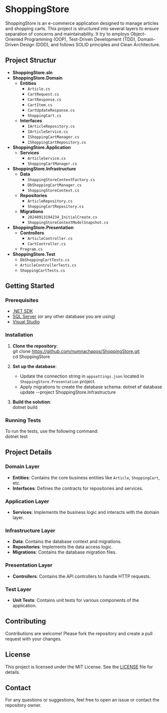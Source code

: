 # ShoppingStore

ShoppingStore is an e-commerce application designed to manage articles and shopping carts. This project is structured into several layers to ensure separation of concerns and maintainability. It try to employs Object-Oriented Programming (OOP), Test-Driven Development (TDD), Domain-Driven Design (DDD), and follows SOLID principles and Clean Architecture.

## Project Structur

- **ShoppingStore.sln**
- **ShoppingStore.Domain**
  - **Entities**
    - `Article.cs`
    - `CartRequest.cs`
    - `CartResponse.cs`
    - `CartItem.cs`
    - `CartUpdateResponse.cs`
    - `ShoppingCart.cs`
  - **Interfaces**
    - `IArticleRepository.cs`
    - `IArticleService.cs`
    - `IShoppingCartManager.cs`
    - `IShoppingCartRepository.cs`
- **ShoppingStore.Application**
  - **Services**
    - `ArticleService.cs`
    - `ShoppingCartManager.cs`
- **ShoppingStore.Infrastructure**
  - **Data**
    - `ShoppingStoreContextFactory.cs`
    - `DbShoppingCartManager.cs`
    - `ShoppingStoreContext.cs`
  - **Repositories**
    - `ArticleRepository.cs`
    - `ShoppingCartRepository.cs`
  - **Migrations**
    - `20240913194234_InitialCreate.cs`
    - `ShoppingStoreContextModelSnapshot.cs`
- **ShoppingStore.Presentation**
  - **Controllers**
    - `ArticleController.cs`
    - `CartController.cs`
  - `Program.cs`
- **ShoppingStore.Test**
  - `DbShoppingCartTests.cs`
  - `ArticleControllerTests.cs`
  - `ShoppingCartTests.cs`

## Getting Started

### Prerequisites

- [.NET SDK](https://dotnet.microsoft.com/download)
- [SQL Server](https://www.microsoft.com/en-us/sql-server/sql-server-downloads) (or any other database you are using)
- [Visual Studio](https://visualstudio.microsoft.com/)

### Installation

1. **Clone the repository**:  
   git clone https://github.com/numnachapos/ShoppingStore.git  
   cd ShoppingStore

2. **Set up the database**:
    - Update the connection string in `appsettings.json` located in `ShoppingStore.Presentation` project.
    - Apply migrations to create the database schema:
      dotnet ef database update --project ShoppingStore.Infrastructure
        
3. **Build the solution**:  
   dotnet build

### Running Tests

To run the tests, use the following command:  
  dotnet test


## Project Details

### Domain Layer

- **Entities**: Contains the core business entities like `Article`, `ShoppingCart`, etc.
- **Interfaces**: Defines the contracts for repositories and services.

### Application Layer

- **Services**: Implements the business logic and interacts with the domain layer.

### Infrastructure Layer

- **Data**: Contains the database context and migrations.
- **Repositories**: Implements the data access logic.
- **Migrations**: Contains the database migration files.

### Presentation Layer

- **Controllers**: Contains the API controllers to handle HTTP requests.

### Test Layer

- **Unit Tests**: Contains unit tests for various components of the application.

## Contributing

Contributions are welcome! Please fork the repository and create a pull request with your changes.

## License

This project is licensed under the MIT License. See the [LICENSE](LICENSE) file for details.

## Contact

For any questions or suggestions, feel free to open an issue or contact the repository owner.
